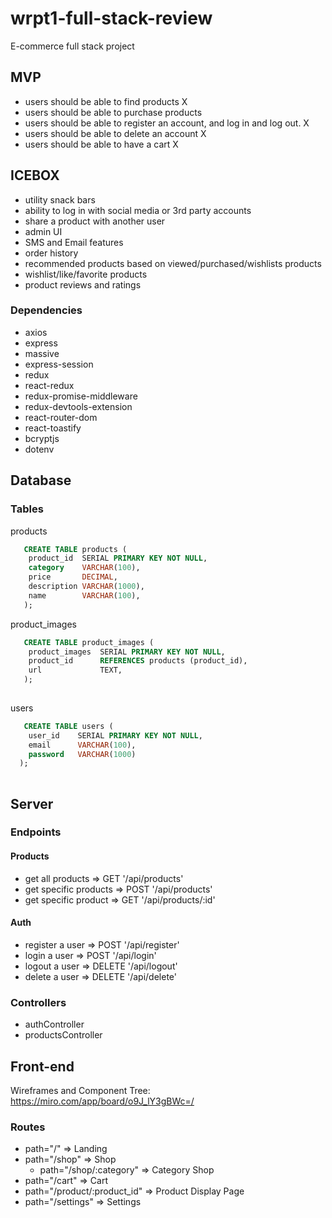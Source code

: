 # wrpt1-full-stack-review
E-commerce full stack project

## MVP
- users should be able to find products X
- users should be able to purchase products 
- users should be able to register an account, and log in and log out. X
- users should be able to delete an account X
- users should be able to have a cart X

## ICEBOX
- utility snack bars
- ability to log in with social media or 3rd party accounts
- share a product with another user
- admin UI
- SMS and Email features
- order history
- recommended products based on viewed/purchased/wishlists products
- wishlist/like/favorite products
- product reviews and ratings

### Dependencies
- axios
- express
- massive
- express-session
- redux
- react-redux
- redux-promise-middleware
- redux-devtools-extension
- react-router-dom
- react-toastify
- bcryptjs
- dotenv


## Database

### Tables

products
```SQL
   CREATE TABLE products (
    product_id  SERIAL PRIMARY KEY NOT NULL,
    category    VARCHAR(100),
    price       DECIMAL,
    description VARCHAR(1000),
    name        VARCHAR(100),
   ); 
```

product_images
```SQL
   CREATE TABLE product_images (
    product_images  SERIAL PRIMARY KEY NOT NULL,
    product_id      REFERENCES products (product_id),
    url             TEXT,
   ); 
   
```

users
```SQL
   CREATE TABLE users (
    user_id    SERIAL PRIMARY KEY NOT NULL,
    email      VARCHAR(100),
    password   VARCHAR(1000)
  ); 
   
```

## Server

### Endpoints

#### Products
- get all products => GET '/api/products'
- get specific products => POST '/api/products' 
- get specific product => GET '/api/products/:id'

#### Auth
- register a user => POST '/api/register'
- login a user => POST '/api/login'
- logout a user => DELETE '/api/logout'
- delete a user => DELETE '/api/delete'

### Controllers
- authController
- productsController

## Front-end

Wireframes and Component Tree:
https://miro.com/app/board/o9J_lY3gBWc=/

### Routes
- path="/" => Landing
- path="/shop" => Shop
   - path="/shop/:category" => Category Shop
- path="/cart" => Cart
- path="/product/:product_id" => Product Display Page
- path="/settings" => Settings